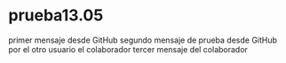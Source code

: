 # prueba13.05
primer mensaje desde GitHub
segundo mensaje de prueba desde GitHub por el otro usuario el colaborador
tercer mensaje del colaborador
